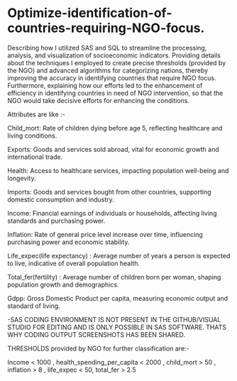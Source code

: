 # Optimize-identification-of-countries-requiring-NGO-focus.

Describing how I utilized SAS and SQL to streamline the processing, analysis, and visualization of socioeconomic indicators. Providing details about the techniques I employed to create precise thresholds (provided by the NGO) and advanced algorithms for categorizing nations, thereby improving the accuracy in identifying countries that require NGO focus. 
Furthermore, explaining how our efforts led to the enhancement of efficiency in identifying countries in need of NGO intervention, so that the NGO would take decisive efforts for enhancing the conditions.

Attributes are like :-

Child_mort: Rate of children dying before age 5, reflecting healthcare and living conditions.

Exports: Goods and services sold abroad, vital for economic growth and international trade.

Health: Access to healthcare services, impacting population well-being and longevity.

Imports: Goods and services bought from other countries, supporting domestic consumption and industry.

Income: Financial earnings of individuals or households, affecting living standards and purchasing power.

Inflation: Rate of general price level increase over time, influencing purchasing power and economic stability.

Life_expec(life expectancy) : Average number of years a person is expected to live, indicative of overall population health.

Total_fer(fertility) : Average number of children born per woman, shaping population growth and demographics.

Gdpp: Gross Domestic Product per capita, measuring economic output and standard of living.


 -SAS CODING ENVIRONMENT IS NOT PRESENT IN THE GITHUB/VISUAL STUDIO FOR EDITING AND IS ONLY POSSIBLE IN SAS SOFTWARE.
 THATS WHY CODING OUTPUT SCREENSHOTS HAS BEEN SHARED.


THRESHOLDS provided by NGO for further classification are:-

Income < 1000 ,
health_spending_per_capita < 2000 ,
child_mort > 50 ,
inflation > 8 ,
life_expec < 50, 
total_fer > 2.5








